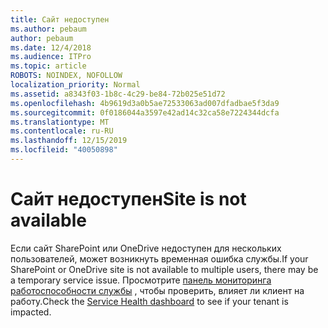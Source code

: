 ```yaml
---
title: Сайт недоступен
ms.author: pebaum
author: pebaum
ms.date: 12/4/2018
ms.audience: ITPro
ms.topic: article
ROBOTS: NOINDEX, NOFOLLOW
localization_priority: Normal
ms.assetid: a8343f03-1b8c-4c29-be84-72b025e51d72
ms.openlocfilehash: 4b9619d3a0b5ae72533063ad007dfadbae5f3da9
ms.sourcegitcommit: 0f0186044a3597e42ad14c32ca58e7224344dcfa
ms.translationtype: MT
ms.contentlocale: ru-RU
ms.lasthandoff: 12/15/2019
ms.locfileid: "40050898"
---
```

# <a name="site-is-not-available"></a><span data-ttu-id="22dcc-102">Сайт недоступен</span><span class="sxs-lookup"><span data-stu-id="22dcc-102">Site is not available</span></span>

<span data-ttu-id="22dcc-103">Если сайт SharePoint или OneDrive недоступен для нескольких пользователей, может возникнуть временная ошибка службы.</span><span class="sxs-lookup"><span data-stu-id="22dcc-103">If your SharePoint or OneDrive site is not available to multiple users, there may be a temporary service issue.</span></span> <span data-ttu-id="22dcc-104">Просмотрите [панель мониторинга работоспособности службы](https://admin.microsoft.com/AdminPortal/Home#/servicehealth) , чтобы проверить, влияет ли клиент на работу.</span><span class="sxs-lookup"><span data-stu-id="22dcc-104">Check the [Service Health dashboard](https://admin.microsoft.com/AdminPortal/Home#/servicehealth) to see if your tenant is impacted.</span></span> 
  

